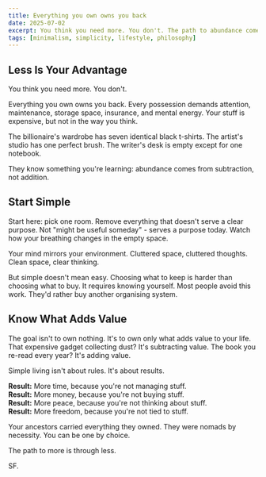 ```yaml
---
title: Everything you own owns you back
date: 2025-07-02
excerpt: You think you need more. You don't. The path to abundance comes through subtraction, not addition.
tags: [minimalism, simplicity, lifestyle, philosophy]
---
```


## Less Is Your Advantage

You think you need more. You don't.

Everything you own owns you back. Every possession demands attention, maintenance, storage space, insurance, and mental energy. Your stuff is expensive, but not in the way you think.

The billionaire's wardrobe has seven identical black t-shirts. The artist's studio has one perfect brush. The writer's desk is empty except for one notebook.

They know something you're learning: abundance comes from subtraction, not addition.

## Start Simple

Start here: pick one room. Remove everything that doesn't serve a clear purpose. Not "might be useful someday" - serves a purpose today. Watch how your breathing changes in the empty space.

Your mind mirrors your environment. Cluttered space, cluttered thoughts. Clean space, clear thinking.

But simple doesn't mean easy. Choosing what to keep is harder than choosing what to buy. It requires knowing yourself. Most people avoid this work. They'd rather buy another organising system.

## Know What Adds Value

The goal isn't to own nothing. It's to own only what adds value to your life. That expensive gadget collecting dust? It's subtracting value. The book you re-read every year? It's adding value.

Simple living isn't about rules. It's about results.

**Result:** More time, because you're not managing stuff.  
**Result:** More money, because you're not buying stuff.  
**Result:** More peace, because you're not thinking about stuff.  
**Result:** More freedom, because you're not tied to stuff.

Your ancestors carried everything they owned. They were nomads by necessity. You can be one by choice.

The path to more is through less.

SF.
